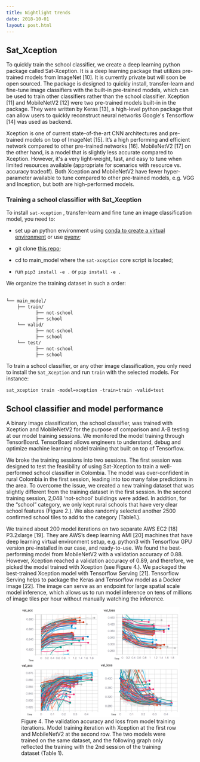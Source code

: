 ```yaml
---
title: Nightlight trends
date: 2018-10-01
layout: post.html
---
```


## Sat_Xception

To quickly train the school classifier, we create a deep learning python package called Sat-Xception. It is a deep learning package that utilizes pre-trained models from ImageNet [10]. It is currently private but will soon be open sourced. The package is designed to quickly install, transfer-learn and fine-tune image classifiers with the built-in pre-trained models, which can be used to train other classifiers rather than the school classifier. Xception [11] and MobileNetV2 [12] were two pre-trained models built-in in the package. They were written by Keras [13], a high-level python package that can allow users to quickly reconstruct neural networks Google's Tensorflow [14] was used as backend.  

Xception is one of current state-of-the-art CNN architectures and pre-trained models on top of ImageNet [15].  It’s a high performing and efficient network compared to other pre-trained networks [16]. MobileNetV2 [17] on the other hand, is a model that is slightly less accurate compared to Xception. However, it's a very light-weight, fast, and easy to tune when limited resources available (appropriate for scenarios with resource vs. accuracy tradeoff). Both Xception and MobileNetV2 have fewer hyper-parameter available to tune compared to other pre-trained models, e.g. VGG and Inception, but both are high-performed models.


### Training a school classifier with Sat_Xception

To install `sat-xception` , transfer-learn and fine tune an image classification model, you need to:

- set up an python environment using [conda to create a virtual environment](https://uoa-eresearch.github.io/eresearch-cookbook/recipe/2014/11/20/conda/) or use [pyenv](https://gist.github.com/Geoyi/f55ed54d24cc9ff1c14bd95fac21c042);

- git clone [this repo](https://github.com/developmentseed/unicef-schools.git);
- cd to main_model where the `sat-xception` core script is located;
- run `pip3 install -e .` or `pip install -e .`

We organize the training dataset in such a order:

```

└── main_model/
    ├── train/
           ├── not-school
           ├── school
    └── valid/
           ├── not-school
           ├── school
    └── test/
           ├── not-school
           ├── school
```

To train a school classifier, or any other image classification, you only need to install the `Sat_Xception` and run `train` with the selected models. For instance:

```{bash}
sat_xception train -model=xception -train=train -valid=test
```

## School classifier and model performance
A binary image classification,  the school classifier, was trained with Xception and MobileNetV2 for the purpose of comparison and A-B testing at our model training sessions. We monitored the model training through TensorBoard. TensorBoard allows engineers to understand, debug and optimize machine learning model training that built on top of Tensorflow.

We broke the training sessions into two sessions. The first session was designed to test the feasibility of using Sat-Xception to train a well-performed school classifier in Colombia. The model was over-confident in rural Colombia in the first session, leading into too many false predictions in the area. To overcome the issue, we created a new training dataset that was slightly different from the training dataset in the first session. In the second training session, 2,048 ‘not-school’ buildings were added. In addition, for the “school” category, we only kept rural schools that have very clear school features (Figure 2.). We also randomly selected another 2500 confirmed school tiles to add to the category (Table1.).  

We trained about 200 model iterations on two separate AWS EC2 [18] P3.2xlarge [19]. They are AWS’s deep learning AMI [20] machines that have deep learning virtual environment setup, e.g. python3 with Tensorflow GPU version pre-installed in our case, and ready-to-use.  We found the best-performing model from MobileNetV2 with a validation accuracy of 0.88. However, Xception reached a validation accuracy of 0.89, and therefore, we picked the model trained with Xception (see Figure 4.). We packaged the best-trained Xception model with Tensorflow Serving [21]. Tensorflow Serving helps to package the Keras and Tensorflow model as a Docker image [22]. The image can serve as an endpoint for large spatial scale model inference, which allows us to run model inference on tens of millions of image tiles per hour without manually watching the inference.

<figure class="align-center">
<img src="/assets/graphics/content/methodology/val_acc_loss_cv4gc.png" alt="Put unmapped schools on the map with machine learning" />
<figcaption> Figure 4. The validation accuracy and loss from model training iterations. Model training iteration with Xception at the first row and MobileNetV2 at the second row. The two models were trained on the same dataset, and the following graph only reflected the training with the 2nd session of the training dataset (Table 1).</figcaption>
</figure>
